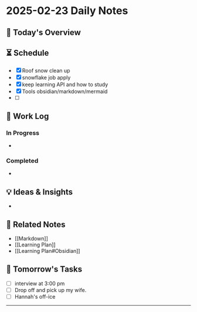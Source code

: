 # 2025-02-23 Daily Notes

## 📅 Today's Overview



## ⏳ Schedule

- [x] Roof snow clean up
- [x] snowflake job apply
- [x] keep learning API and how to study
- [x] Tools obsidian/markdown/mermaid
- [ ] 

## 📝 Work Log

### In Progress

-

### Completed

-

## 💡 Ideas & Insights

-

## 🔗 Related Notes

- [[Markdown]]
- [[Learning Plan]]
- [[Learning Plan#Obsidian]]

## 📌 Tomorrow's Tasks

- [ ] interview at 3:00 pm
- [ ] Drop off and pick up my wife.
- [ ] Hannah's off-ice

---
